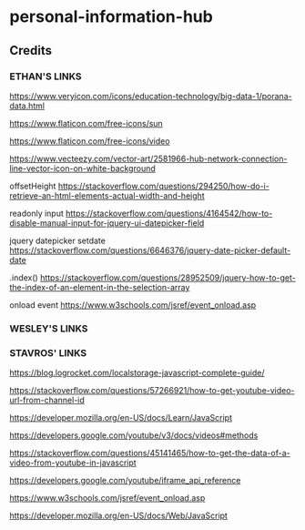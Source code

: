 # personal-information-hub

## Credits

### ETHAN'S LINKS

https://www.veryicon.com/icons/education-technology/big-data-1/porana-data.html

https://www.flaticon.com/free-icons/sun

https://www.flaticon.com/free-icons/video

https://www.vecteezy.com/vector-art/2581966-hub-network-connection-line-vector-icon-on-white-background

offsetHeight
https://stackoverflow.com/questions/294250/how-do-i-retrieve-an-html-elements-actual-width-and-height

readonly input
https://stackoverflow.com/questions/4164542/how-to-disable-manual-input-for-jquery-ui-datepicker-field

jquery datepicker setdate
https://stackoverflow.com/questions/6646376/jquery-date-picker-default-date

.index()
https://stackoverflow.com/questions/28952509/jquery-how-to-get-the-index-of-an-element-in-the-selection-array

onload event
https://www.w3schools.com/jsref/event_onload.asp

### WESLEY'S LINKS



### STAVROS' LINKS

https://blog.logrocket.com/localstorage-javascript-complete-guide/

https://stackoverflow.com/questions/57266921/how-to-get-youtube-video-url-from-channel-id

https://developer.mozilla.org/en-US/docs/Learn/JavaScript

https://developers.google.com/youtube/v3/docs/videos#methods

https://stackoverflow.com/questions/45141465/how-to-get-the-data-of-a-video-from-youtube-in-javascript

https://developers.google.com/youtube/iframe_api_reference

https://www.w3schools.com/jsref/event_onload.asp

https://developer.mozilla.org/en-US/docs/Web/JavaScript
